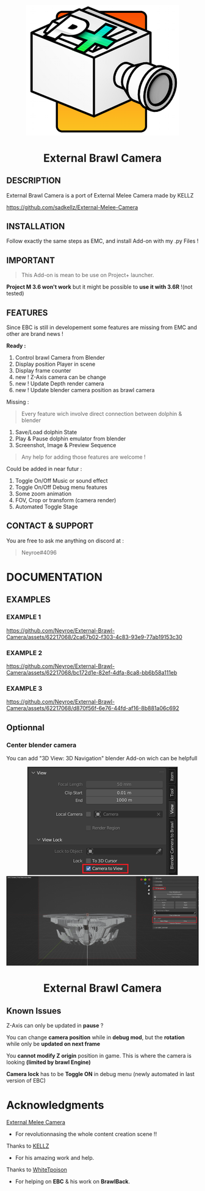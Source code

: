 <br />
<div align="center">
  <a href="https://github.com/Neyroe/External-Brawl-Camera/">
    <img src="/imgs/EBC_logo_WIP.png"  width="400">
  </a>
<h1 align="center">External Brawl Camera</h1>
</div>

## DESCRIPTION
External Brawl Camera is a port of External Melee Camera made by KELLZ

https://github.com/sadkellz/External-Melee-Camera
## INSTALLATION
Follow exactly the same steps as EMC, and install Add-on with my .py Files !
## IMPORTANT
>This Add-on is mean to be use on Project+ launcher.

**Project M 3.6 won't work** but it might be possible to **use it with 3.6R** !(not tested) 
## FEATURES
Since EBC is still in developement some features are missing from EMC and other are brand news !

**Ready :**
1. Control brawl Camera from Blender
2. Display position Player in scene
3. Display frame counter
4. new ! Z-Axis camera can be change
5. new ! Update Depth render camera
6. new ! Update blender camera position as brawl camera

Missing :

>Every feature wich involve direct connection between dolphin & blender
1. Save/Load dolphin State
2. Play & Pause dolphin emulator from blender
3. Screenshot, Image & Preview Sequence
> Any help for adding those features are welcome !

Could be added in near futur :
1.  Toggle On/Off Music or sound effect 
2.  Toggle On/Off Debug menu features
3.  Some zoom animation 
4.  FOV, Crop or transform (camera render)
5.  Automated Toggle Stage

## CONTACT & SUPPORT
You are free to ask me anything on discord at :
>Neyroe#4096

# DOCUMENTATION
## EXAMPLES
### EXAMPLE 1
https://github.com/Neyroe/External-Brawl-Camera/assets/62217068/2ca67b02-f303-4c83-93e9-77ab19153c30
### EXAMPLE 2
https://github.com/Neyroe/External-Brawl-Camera/assets/62217068/bc172d1e-82ef-4dfa-8ca8-bb6b58a111eb
### EXAMPLE 3
https://github.com/Neyroe/External-Brawl-Camera/assets/62217068/d870f56f-6e76-44fd-af16-8b881a06c692

## Optionnal
### Center blender camera
You can add "3D View: 3D Navigation" blender Add-on wich can be helpfull
<br />
<div align="center">
    <img src="/imgs/Camera_to_view.png">
    <img src="/imgs/Center your camera.png">
<h1 align="center">External Brawl Camera</h1>
</div>


## Known Issues
Z-Axis can only be updated in **pause** ?

You can change **camera position** while in **debug mod**, but the **rotation** while only be **updated on next frame**

You **cannot modify Z origin** position in game. This is where the camera is looking **(limited by brawl Engine)**

**Camera lock** has to be **Toggle ON** in debug menu (newly automated in last version of EBC)

# Acknowledgments
[External Melee Camera](https://github.com/sadkellz/External-Melee-Camera)
- For revolutionnasing the whole content creation scene !!  

Thanks to [KELLZ](https://github.com/sadkellz) 
- For his amazing work and help.

Thanks to [WhiteTpoison](https://github.com/JaredWhiteOne) 
- For helping on **EBC** & his work on **BrawlBack**.
